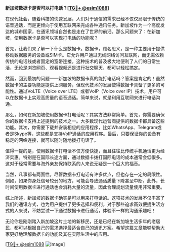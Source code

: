 **新加坡数据卡是否可以打电话？[[TG💪+ @esim1088](https://t.me/s/esim1088)]**

在现代社会，随着科技的快速发展，人们对于通信的需求已经不仅仅局限于传统的语音通话，而是更倾向于使用互联网来完成各种通讯任务。新加坡作为一个高度发达的城市国家，在通讯领域自然也是走在了世界的前沿。那么问题来了：在新加坡，使用数据卡是否可以实现打电话的功能呢？

首先，让我们来了解一下什么是数据卡。数据卡，顾名思义，是一种主要用于提供移动数据服务的设备或SIM卡。它允许用户通过无线网络访问互联网，而无需依赖传统的电话线或者固定的宽带连接。这种技术的普及极大地便利了人们的日常生活，无论是浏览网页、观看视频还是进行社交聊天，都可以轻松搞定。

然而，回到最初的问题——新加坡的数据卡真的能打电话吗？答案是肯定的！虽然数据卡的主要功能是提供上网服务，但现代技术的发展使得数据卡具备了更多的可能性。通过VoLTE（Voice over LTE）或者VoIP（Voice over IP）技术，用户可以在数据卡上实现高质量的语音通话。简单来说，就是利用互联网来进行电话沟通。

那么，如何在新加坡使用数据卡打电话呢？其实方法非常简单。首先，你需要确保你的数据卡支持上述提到的技术之一。大多数现代运营商提供的数据卡都具备这些功能。其次，你需要下载并安装相应的应用程序，比如WhatsApp、Telegram或者是Skype等，这些都是支持VoIP通话的应用程序。最后，只要保证你的设备有稳定的网络连接，就可以随时随地拨打电话了。

值得一提的是，使用数据卡打电话不仅方便快捷，而且往往比传统手机通话更为经济实惠。特别是在国际长途方面，通过数据卡拨打国际电话的成本通常会低很多。这对于经常需要与海外亲友保持联系的人来说无疑是一个巨大的福音。

当然，凡事都有两面性。尽管数据卡打电话有许多优点，但也存在一定的局限性。例如，如果你身处信号较弱的地方，可能会导致通话质量下降甚至中断。此外，长时间使用数据卡进行通话也会消耗大量的流量，因此合理规划流量使用非常重要。

综上所述，新加坡的数据卡确实是可以用来打电话的。这项技术的发展不仅丰富了我们的通讯方式，也为用户提供了更多选择和便利。对于那些追求高效便捷生活方式的人来说，不妨尝试一下通过数据卡进行通话，体验不一样的沟通乐趣吧！

无论你是刚刚踏入新加坡这片土地的新移民，还是已经在新加坡生活多年的老居民，都可以根据自己的需求选择最适合自己的通讯方案。希望这篇文章能够帮助大家更好地理解数据卡的功能及其在实际生活中的应用。

[[TG💪+ @esim1088](https://t.me/s/esim1088) ![Image](https://i.postimg.cc/4NQfJmqS/Snipaste-2025-05-13-00-14-12.png)]